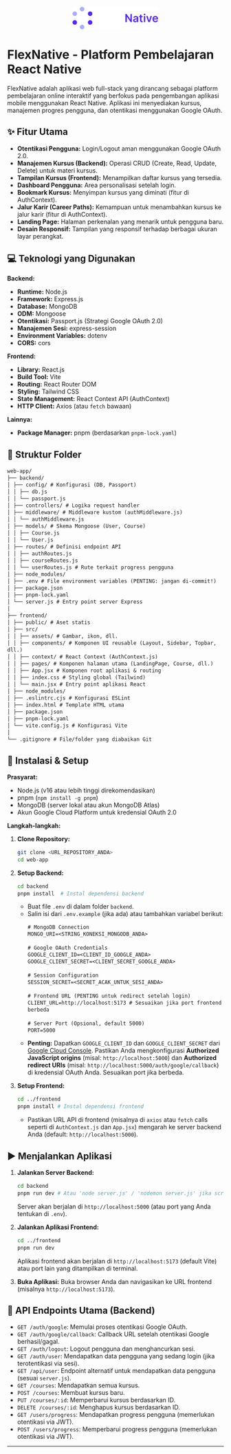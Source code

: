 <p align="center">
  <img src="frontend/src/assets/logoFlexnative.png" alt="FlexNative Logo" width="200"/>
</p>

# FlexNative - Platform Pembelajaran React Native

FlexNative adalah aplikasi web full-stack yang dirancang sebagai platform pembelajaran online interaktif yang berfokus pada pengembangan aplikasi mobile menggunakan React Native. Aplikasi ini menyediakan kursus, manajemen progres pengguna, dan otentikasi menggunakan Google OAuth.

## ✨ Fitur Utama

*   **Otentikasi Pengguna:** Login/Logout aman menggunakan Google OAuth 2.0. 
*   **Manajemen Kursus (Backend):** Operasi CRUD (Create, Read, Update, Delete) untuk materi kursus.
*   **Tampilan Kursus (Frontend):** Menampilkan daftar kursus yang tersedia.
*   **Dashboard Pengguna:** Area personalisasi setelah login.
*   **Bookmark Kursus:** Menyimpan kursus yang diminati (fitur di AuthContext).
*   **Jalur Karir (Career Paths):** Kemampuan untuk menambahkan kursus ke jalur karir (fitur di AuthContext).
*   **Landing Page:** Halaman perkenalan yang menarik untuk pengguna baru.
*   **Desain Responsif:** Tampilan yang responsif terhadap berbagai ukuran layar perangkat.

## 💻 Teknologi yang Digunakan

**Backend:**

*   **Runtime:** Node.js
*   **Framework:** Express.js
*   **Database:** MongoDB
*   **ODM:** Mongoose
*   **Otentikasi:** Passport.js (Strategi Google OAuth 2.0)
*   **Manajemen Sesi:** express-session
*   **Environment Variables:** dotenv
*   **CORS:** cors

**Frontend:**

*   **Library:** React.js
*   **Build Tool:** Vite
*   **Routing:** React Router DOM
*   **Styling:** Tailwind CSS
*   **State Management:** React Context API (AuthContext)
*   **HTTP Client:** Axios (atau `fetch` bawaan)

**Lainnya:**

*   **Package Manager:** pnpm (berdasarkan `pnpm-lock.yaml`)

## 📁 Struktur Folder

```text
web-app/
├── backend/
│ ├── config/ # Konfigurasi (DB, Passport)
│ │ ├── db.js
│ │ └── passport.js
│ ├── controllers/ # Logika request handler
│ ├── middleware/ # Middleware kustom (authMiddleware.js)
│ │ └── authMiddleware.js
│ ├── models/ # Skema Mongoose (User, Course)
│ │ ├── Course.js
│ │ └── User.js
│ ├── routes/ # Definisi endpoint API
│ │ ├── authRoutes.js
│ │ ├── courseRoutes.js
│ │ └── userRoutes.js # Rute terkait progress pengguna
│ ├── node_modules/
│ ├── .env # File environment variables (PENTING: jangan di-commit!)
│ ├── package.json
│ ├── pnpm-lock.yaml
│ └── server.js # Entry point server Express
│
├── frontend/
│ ├── public/ # Aset statis
│ ├── src/
│ │ ├── assets/ # Gambar, ikon, dll.
│ │ ├── components/ # Komponen UI reusable (Layout, Sidebar, Topbar, dll.)
│ │ ├── context/ # React Context (AuthContext.js)
│ │ ├── pages/ # Komponen halaman utama (LandingPage, Course, dll.)
│ │ ├── App.jsx # Komponen root aplikasi & routing
│ │ ├── index.css # Styling global (Tailwind)
│ │ └── main.jsx # Entry point aplikasi React
│ ├── node_modules/
│ ├── .eslintrc.cjs # Konfigurasi ESLint
│ ├── index.html # Template HTML utama
│ ├── package.json
│ ├── pnpm-lock.yaml
│ └── vite.config.js # Konfigurasi Vite
│
└── .gitignore # File/folder yang diabaikan Git
```

## 🚀 Instalasi & Setup

**Prasyarat:**

*   Node.js (v16 atau lebih tinggi direkomendasikan)
*   pnpm (`npm install -g pnpm`)
*   MongoDB (server lokal atau akun MongoDB Atlas)
*   Akun Google Cloud Platform untuk kredensial OAuth 2.0

**Langkah-langkah:**

1.  **Clone Repository:**
    ```bash
    git clone <URL_REPOSITORY_ANDA>
    cd web-app
    ```

2.  **Setup Backend:**
    ```bash
    cd backend
    pnpm install  # Instal dependensi backend
    ```
    *   Buat file `.env` di dalam folder `backend`.
    *   Salin isi dari `.env.example` (jika ada) atau tambahkan variabel berikut:
        ```dotenv
        # MongoDB Connection
        MONGO_URI=<STRING_KONEKSI_MONGODB_ANDA>

        # Google OAuth Credentials
        GOOGLE_CLIENT_ID=<CLIENT_ID_GOOGLE_ANDA>
        GOOGLE_CLIENT_SECRET=<CLIENT_SECRET_GOOGLE_ANDA>

        # Session Configuration
        SESSION_SECRET=<SECRET_ACAK_UNTUK_SESI_ANDA>

        # Frontend URL (PENTING untuk redirect setelah login)
        CLIENT_URL=http://localhost:5173 # Sesuaikan jika port frontend berbeda

        # Server Port (Opsional, default 5000)
        PORT=5000
        ```
    *   **Penting:** Dapatkan `GOOGLE_CLIENT_ID` dan `GOOGLE_CLIENT_SECRET` dari [Google Cloud Console](https://console.cloud.google.com/). Pastikan Anda mengkonfigurasi **Authorized JavaScript origins** (misal: `http://localhost:5000`) dan **Authorized redirect URIs** (misal: `http://localhost:5000/auth/google/callback`) di kredensial OAuth Anda. Sesuaikan port jika berbeda.

3.  **Setup Frontend:**
    ```bash
    cd ../frontend
    pnpm install # Instal dependensi frontend
    ```
    *   Pastikan URL API di frontend (misalnya di `axios` atau `fetch` calls seperti di `AuthContext.js` dan `App.jsx`) mengarah ke server backend Anda (default: `http://localhost:5000`).

## ▶️ Menjalankan Aplikasi

1.  **Jalankan Server Backend:**
    ```bash
    cd backend
    pnpm run dev # Atau 'node server.js' / 'nodemon server.js' jika script 'dev' tidak ada
    ```
    Server akan berjalan di `http://localhost:5000` (atau port yang Anda tentukan di `.env`).

2.  **Jalankan Aplikasi Frontend:**
    ```bash
    cd ../frontend
    pnpm run dev
    ```
    Aplikasi frontend akan berjalan di `http://localhost:5173` (default Vite) atau port lain yang ditampilkan di terminal.

3.  **Buka Aplikasi:**
    Buka browser Anda dan navigasikan ke URL frontend (misalnya `http://localhost:5173`).

## 📝 API Endpoints Utama (Backend)

*   `GET /auth/google`: Memulai proses otentikasi Google OAuth.
*   `GET /auth/google/callback`: Callback URL setelah otentikasi Google berhasil/gagal.
*   `GET /auth/logout`: Logout pengguna dan menghancurkan sesi.
*   `GET /auth/user`: Mendapatkan data pengguna yang sedang login (jika terotentikasi via sesi).
*   `GET /api/user`: Endpoint alternatif untuk mendapatkan data pengguna (sesuai `server.js`).
*   `GET /courses`: Mendapatkan semua kursus.
*   `POST /courses`: Membuat kursus baru.
*   `PUT /courses/:id`: Memperbarui kursus berdasarkan ID.
*   `DELETE /courses/:id`: Menghapus kursus berdasarkan ID.
*   `GET /users/progress`: Mendapatkan progress pengguna (memerlukan otentikasi via JWT).
*   `POST /users/progress`: Memperbarui progress pengguna (memerlukan otentikasi via JWT).

---
